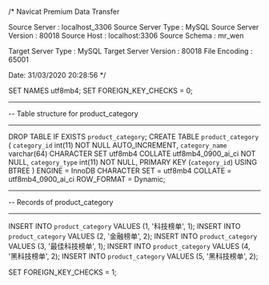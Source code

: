 /*
 Navicat Premium Data Transfer

 Source Server         : localhost_3306
 Source Server Type    : MySQL
 Source Server Version : 80018
 Source Host           : localhost:3306
 Source Schema         : mr_wen

 Target Server Type    : MySQL
 Target Server Version : 80018
 File Encoding         : 65001

 Date: 31/03/2020 20:28:56
*/

SET NAMES utf8mb4;
SET FOREIGN_KEY_CHECKS = 0;

-- ----------------------------
-- Table structure for product_category
-- ----------------------------
DROP TABLE IF EXISTS `product_category`;
CREATE TABLE `product_category`  (
  `category_id` int(11) NOT NULL AUTO_INCREMENT,
  `category_name` varchar(64) CHARACTER SET utf8mb4 COLLATE utf8mb4_0900_ai_ci NOT NULL,
  `category_type` int(11) NOT NULL,
  PRIMARY KEY (`category_id`) USING BTREE
) ENGINE = InnoDB CHARACTER SET = utf8mb4 COLLATE = utf8mb4_0900_ai_ci ROW_FORMAT = Dynamic;

-- ----------------------------
-- Records of product_category
-- ----------------------------
INSERT INTO `product_category` VALUES (1, '科技榜单', 1);
INSERT INTO `product_category` VALUES (2, '金融榜单', 2);
INSERT INTO `product_category` VALUES (3, '最佳科技榜单', 1);
INSERT INTO `product_category` VALUES (4, '黑科技榜单', 2);
INSERT INTO `product_category` VALUES (5, '黑科技榜单', 2);

SET FOREIGN_KEY_CHECKS = 1;
